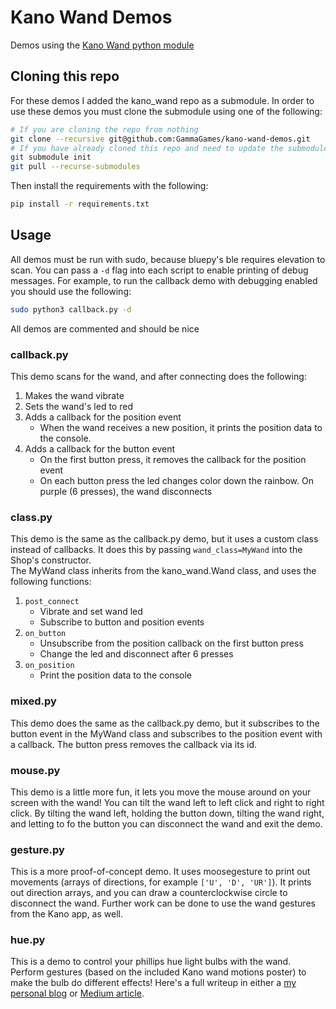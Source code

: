 # Kano Wand Demos

Demos using the [Kano Wand python module](https://github.com/GammaGames/kano_wand)

## Cloning this repo

For these demos I added the kano_wand repo as a submodule.
In order to use these demos you must clone the submodule using one of the following:
```sh
# If you are cloning the repo from nothing
git clone --recursive git@github.com:GammaGames/kano-wand-demos.git
# If you have already cloned this repo and need to update the submodules
git submodule init
git pull --recurse-submodules
```

Then install the requirements with the following:
```sh
pip install -r requirements.txt
```

## Usage

All demos must be run with sudo, because bluepy's ble requires elevation to scan. You can pass a `-d` flag into each script to enable printing of debug messages. For example, to run the callback demo with debugging enabled you should use the following:
```sh
sudo python3 callback.py -d
```
All demos are commented and should be nice 

### callback<span></span>.py

This demo scans for the wand, and after connecting does the following:
1. Makes the wand vibrate
2. Sets the wand's led to red
3. Adds a callback for the position event
    * When the wand receives a new position, it prints the position data to the console.
4. Adds a callback for the button event
    * On the first button press, it removes the callback for the position event
    * On each button press the led changes color down the rainbow. On purple (6 presses), the wand disconnects

### class<span></span>.py

This demo is the same as the callback.py demo, but it uses a custom class instead of callbacks. It does this by passing `wand_class=MyWand` into the Shop's constructor.  
The MyWand class inherits from the kano_wand.Wand class, and uses the following functions:
1.  `post_connect`
    * Vibrate and set wand led
    * Subscribe to button and position events
2. `on_button`
    * Unsubscribe from the position callback on the first button press
    * Change the led and disconnect after 6 presses
3. `on_position`
    * Print the position data to the console

### mixed<span></span>.py

This demo does the same as the callback.py demo, but it subscribes to the button event in the MyWand class and subscribes to the position event with a callback. The button press removes the callback via its id.

### mouse<span></span>.py

This demo is a little more fun, it lets you move the mouse around on your screen with the wand! You can tilt the wand left to left click and right to right click. By tilting the wand left, holding the button down, tilting the wand right, and letting to fo the button you can disconnect the wand and exit the demo.

### gesture<span></span>.py

This is a more proof-of-concept demo. It uses moosegesture to print out movements (arrays of directions, for example `['U', 'D', 'UR']`). It prints out direction arrays, and you can draw a counterclockwise circle to disconnect the wand. Further work can be done to use the wand gestures from the Kano app, as well.

### hue<span></span>.py

This is a demo to control your phillips hue light bulbs with the wand. Perform gestures (based on the included Kano wand motions poster) to make the bulb do different effects! Here's a full writeup in either a [my personal blog](https://www.gammagames.net/tutorials/kano-wand) or [Medium article](https://medium.com/@jesse007.gg/control-a-phillips-hue-bulb-with-the-flick-of-a-wand-3a9af4826775).
